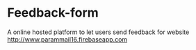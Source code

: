 # Feedback-form
A online hosted platform to let users send feedback for website http://www.parammail16.firebaseapp.com
